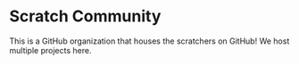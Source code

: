 # Scratch Community
This is a GitHub organization that houses the scratchers on GitHub! We host multiple projects here.
